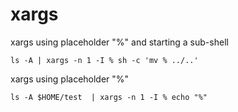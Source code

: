 
# xargs


xargs using placeholder "%" and starting a sub-shell
````
ls -A | xargs -n 1 -I % sh -c 'mv % ../..'
````


xargs using placeholder "%"
````
ls -A $HOME/test  | xargs -n 1 -I % echo "%"
````
